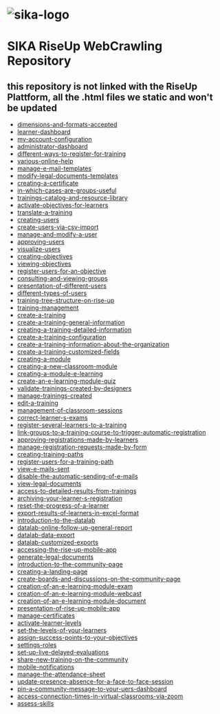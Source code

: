 # ![sika-logo](https://user-images.githubusercontent.com/81644815/120680500-abb97d80-c49a-11eb-9d48-cf39e01b4168.jpg)

# SIKA RiseUp WebCrawling Repository 
## this repository is not linked with the RiseUp Plattform, all the .html files we static and won't be updated

<nav>
    <ul>
    <li><a href="1088682-dimensions-and-formats-accepted.html">dimensions-and-formats-accepted</a></li>
<li><a href="3956082-learner-dashboard.html">learner-dashboard</a></li>
<li><a href="3957865-my-account-configuration.html">my-account-configuration</a></li>
<li><a href="3966358-administrator-dashboard.html">administrator-dashboard</a></li>
<li><a href="3970166-different-ways-to-register-for-training.html">different-ways-to-register-for-training</a></li>
<li><a href="3970329-various-online-help.html">various-online-help</a></li>
<li><a href="3970582-manage-e-mail-templates.html">manage-e-mail-templates</a></li>
<li><a href="3970584-modify-legal-documents-templates.html">modify-legal-documents-templates</a></li>
<li><a href="3970601-creating-a-certificate.html">creating-a-certificate</a></li>
<li><a href="3971448-in-which-cases-are-groups-useful.html">in-which-cases-are-groups-useful</a></li>
<li><a href="3971525-trainings-catalog-and-resource-library.html">trainings-catalog-and-resource-library</a></li>
<li><a href="3971695-activate-objectives-for-learners.html">activate-objectives-for-learners</a></li>
<li><a href="3973441-translate-a-training.html">translate-a-training</a></li>
<li><a href="3973595-creating-users.html">creating-users</a></li>
<li><a href="3973600-create-users-via-csv-import.html">create-users-via-csv-import</a></li>
<li><a href="3973605-manage-and-modify-a-user.html">manage-and-modify-a-user</a></li>
<li><a href="3973606-approving-users.html">approving-users</a></li>
<li><a href="3973641-visualize-users.html">visualize-users</a></li>
<li><a href="3973714-creating-objectives.html">creating-objectives</a></li>
<li><a href="3973718-viewing-objectives.html">viewing-objectives</a></li>
<li><a href="3973721-register-users-for-an-objective.html">register-users-for-an-objective</a></li>
<li><a href="3973862-consulting-and-viewing-groups.html">consulting-and-viewing-groups</a></li>
<li><a href="3973902-presentation-of-different-users.html">presentation-of-different-users</a></li>
<li><a href="3973949-different-types-of-users.html">different-types-of-users</a></li>
<li><a href="3973965-training-tree-structure-on-rise-up.html">training-tree-structure-on-rise-up</a></li>
<li><a href="3973983-training-management.html">training-management</a></li>
<li><a href="3974013-create-a-training.html">create-a-training</a></li>
<li><a href="3974260-create-a-training-general-information.html">create-a-training-general-information</a></li>
<li><a href="3974262-creating-a-training-detailed-information.html">creating-a-training-detailed-information</a></li>
<li><a href="3974276-create-a-training-configuration.html">create-a-training-configuration</a></li>
<li><a href="3974277-create-a-training-information-about-the-organization.html">create-a-training-information-about-the-organization</a></li>
<li><a href="3974282-create-a-training-customized-fields.html">create-a-training-customized-fields</a></li>
<li><a href="3975035-creating-a-module.html">creating-a-module</a></li>
<li><a href="3975036-creating-a-new-classroom-module.html">creating-a-new-classroom-module</a></li>
<li><a href="3975037-creating-a-module-e-learning.html">creating-a-module-e-learning</a></li>
<li><a href="3975290-create-an-e-learning-module-quiz.html">create-an-e-learning-module-quiz</a></li>
<li><a href="3975342-validate-trainings-created-by-designers.html">validate-trainings-created-by-designers</a></li>
<li><a href="3975348-manage-trainings-created.html">manage-trainings-created</a></li>
<li><a href="3975356-edit-a-training.html">edit-a-training</a></li>
<li><a href="3975362-management-of-classroom-sessions.html">management-of-classroom-sessions</a></li>
<li><a href="3975364-correct-learner-s-exams.html">correct-learner-s-exams</a></li>
<li><a href="3988737-register-several-learners-to-a-training.html">register-several-learners-to-a-training</a></li>
<li><a href="3989126-link-groups-to-a-training-course-to-trigger-automatic-registration.html">link-groups-to-a-training-course-to-trigger-automatic-registration</a></li>
<li><a href="3989146-approving-registrations-made-by-learners.html">approving-registrations-made-by-learners</a></li>
<li><a href="3989168-manage-registration-requests-made-by-form.html">manage-registration-requests-made-by-form</a></li>
<li><a href="3989199-creating-training-paths.html">creating-training-paths</a></li>
<li><a href="3989215-register-users-for-a-training-path.html">register-users-for-a-training-path</a></li>
<li><a href="3989238-view-e-mails-sent.html">view-e-mails-sent</a></li>
<li><a href="3989243-disable-the-automatic-sending-of-e-mails.html">disable-the-automatic-sending-of-e-mails</a></li>
<li><a href="3991060-view-legal-documents.html">view-legal-documents</a></li>
<li><a href="3991118-access-to-detailed-results-from-trainings.html">access-to-detailed-results-from-trainings</a></li>
<li><a href="3991120-archiving-your-learner-s-registration.html">archiving-your-learner-s-registration</a></li>
<li><a href="3992721-reset-the-progress-of-a-learner.html">reset-the-progress-of-a-learner</a></li>
<li><a href="3992725-export-results-of-learners-in-excel-format.html">export-results-of-learners-in-excel-format</a></li>
<li><a href="3993062-introduction-to-the-datalab.html">introduction-to-the-datalab</a></li>
<li><a href="3993071-datalab-online-follow-up-general-report.html">datalab-online-follow-up-general-report</a></li>
<li><a href="3993075-datalab-data-export.html">datalab-data-export</a></li>
<li><a href="3993076-datalab-customized-exports.html">datalab-customized-exports</a></li>
<li><a href="4043291-accessing-the-rise-up-mobile-app.html">accessing-the-rise-up-mobile-app</a></li>
<li><a href="4033011-generate-legal-documents.html">generate-legal-documents</a></li>
<li><a href="4042394-introduction-to-the-community-page.html">introduction-to-the-community-page</a></li>
<li><a href="4043433-creating-a-landing-page.html">creating-a-landing-page</a></li>
<li><a href="4111263-create-boards-and-discussions-on-the-community-page.html">create-boards-and-discussions-on-the-community-page</a></li>
<li><a href="4143378-creation-of-an-e-learning-module-exam.html">creation-of-an-e-learning-module-exam</a></li>
<li><a href="4274015-creation-of-an-e-learning-module-webcast.html">creation-of-an-e-learning-module-webcast</a></li>
<li><a href="4274052-creation-of-an-e-learning-module-document.html">creation-of-an-e-learning-module-document</a></li>
<li><a href="4373341-presentation-of-rise-up-mobile-app.html">presentation-of-rise-up-mobile-app</a></li>
<li><a href="4543148-manage-certificates.html">manage-certificates</a></li>
<li><a href="4549492-activate-learner-levels.html">activate-learner-levels</a></li>
<li><a href="4549701-set-the-levels-of-your-learners.html">set-the-levels-of-your-learners</a></li>
<li><a href="4549707-assign-success-points-to-your-objectives.html">assign-success-points-to-your-objectives</a></li>
<li><a href="4550442-settings-roles.html">settings-roles</a></li>
<li><a href="4581737-set-up-live-delayed-evaluations.html">set-up-live-delayed-evaluations</a></li>
<li><a href="4602622-share-new-training-on-the-community.html">share-new-training-on-the-community</a></li>
<li><a href="4612221-mobile-notifications.html">mobile-notifications</a></li>
<li><a href="4635924-manage-the-attendance-sheet.html">manage-the-attendance-sheet</a></li>
<li><a href="4635929-update-presence-absence-for-a-face-to-face-session.html">update-presence-absence-for-a-face-to-face-session</a></li>
<li><a href="4660760-pin-a-community-message-to-your-uers-dashboard.html">pin-a-community-message-to-your-uers-dashboard</a></li>
<li><a href="4670434-access-connection-times-in-virtual-classrooms-via-zoom.html">access-connection-times-in-virtual-classrooms-via-zoom</a></li>
<li><a href="4698776-assess-skills.html">assess-skills</a></li>

